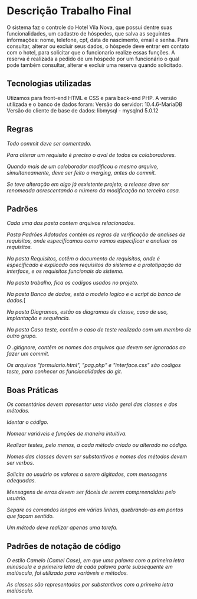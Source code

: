 # Descrição Trabalho Final
 O sistema faz o controle do Hotel Vila Nova, que possui dentre suas funcionalidades, um cadastro de hóspedes, que salva as seguintes informações: nome, telefone, cpf, data de nascimento, email e senha. Para consultar, alterar ou excluir seus dados, o hóspede deve entrar em contato com o hotel, para solicitar que o funcionario realize essas funções. A reserva é realizada a pedido de um hóspede por um funcionário o qual pode também consultar, alterar e excluir uma reserva quando solicitado.
## Tecnologias utilizadas 
  Utizamos para front-end HTML e CSS e para back-end PHP.
  A versão utilizada e o banco de dados foram: 
  Versão do servidor: 10.4.6-MariaDB
  Versão do cliente de base de dados: libmysql - mysqlnd 5.0.12

## Regras
   *Todo commit deve ser comentado.*
   
   *Para alterar um requisito é preciso o aval de todos os colaboradores.*
   
   *Quando mais de um coloborador modificou o mesmo arquivo, simultaneamente, deve ser feito o merging, antes do commit.*
   
   *Se teve alteração em algo já esxistente projeto, a release deve ser renomeada acrescentando o número da modificação na terceira casa.*
## Padrões
   *Cada uma das pasta contem arquivos relacionados.*
   
   *Pasta Padrões Adotados contém as regras de verificação de analises de requisitos, onde especificamos como vamos especificar e analisar os requisitos.*
   
   *Na pasta Requisitos, cotêm o documento de requisitos, onde é especificado e explicado oos requisitos do sistema e a prototipação da interface, e os requisitos funcionais do sistema.*
   
   *Na pasta trabalho, fica os codigos usados no projeto.*
   
   *Na pasta Banco de dados, está o modelo logico e o script do banco de dados.*[
   
   *Na pasta Diagramas, estão os diagramas de classe, caso de uso, implantação e sequência.*
   
   *Na pasta Caso teste, contêm o caso de teste realizado com um membro de outro grupo.*
   
   *O .gitignore, contêm os nomes dos arquivos que devem ser ignorados ao fazer um commit.*
   
   *Os arquivos "formulario.html", "pag.php" e "interface.css" são codigos teste, para conhecer as funcionalidades do git.*
## Boas Práticas
   *Os comentários devem apresentar uma visão geral das classes e dos métodos.*
   
   *Identar o código.*
    
   *Nomear variáveis e funções de maneira intuitiva.*

   *Realizar testes, pelo menos, a cada método criado ou alterado no código.*
   
   *Nomes das classes devem ser substantivos e nomes dos métodos devem ser verbos.*
   
   *Solicite ao usuário os valores a serem digitados, com mensagens adequadas.*
   
   *Mensagens de erros devem ser fáceis de serem compreendidas pelo usuário.*
   
   *Separe os comandos longos em várias linhas, quebrando-as em pontos que façam sentido.*
   
   *Um método deve realizar apenas uma tarefa.*
## Padrões de notação de código
   *O estilo Camelo (Camel Case), em que uma palavra com a primeira letra minúscula e a primeira letra de cada palavra parte subsequente em maiúscula, foi utilizado para variáveis e métodos.*
   
   *As classes são representadas por substantivos com a primeira letra maiúscula.*


